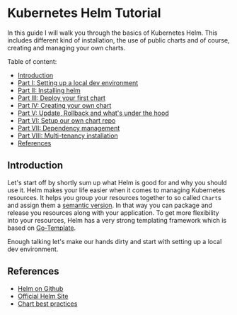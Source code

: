 # Kubernetes Helm Tutorial

In this guide I will walk you through the basics of Kubernetes Helm. This
includes different kind of installation, the use of public charts and of course,
creating and managing your own charts.

Table of content:

+ [Introduction](#introduction)
+ [Part I: Setting up a local dev environment](part-01/README.md)
+ [Part II: Installing helm](part-02/README.md)
+ [Part III: Deploy your first chart](part-03/README.md)
+ [Part IV: Creating your own chart](part-04/README.md)
+ [Part V: Update, Rollback and what's under the hood](part-05/README.md)
+ [Part VI: Setup our own chart repo](part-06/README.md)
+ [Part VII: Dependency management](part-07/README.md)
+ [Part VIII: Multi-tenancy installation](part-08/README.md)
+ [References](#references)

## Introduction

Let's start off by shortly sum up what Helm is good for and why you should use
it. Helm makes your life easier when it comes to managing Kubernetes resources.
It helps you group your resources together to so called `Chart`s and assign them
a [semantic version](https://semver.org/). In that way you can package and
release you resources along with your application. To get more flexibility into
your resources, Helm has a very strong templating framework which is based on 
[Go-Template](https://golang.org/pkg/text/template/).

Enough talking let's make our hands dirty and start with setting up a local
dev environment.

## References

+ [Helm on Github](https://github.com/kubernetes/helm)
+ [Official Helm Site](https://helm.sh/)
+ [Chart best practices](https://github.com/kubernetes/helm/tree/master/docs/chart_best_practices)




